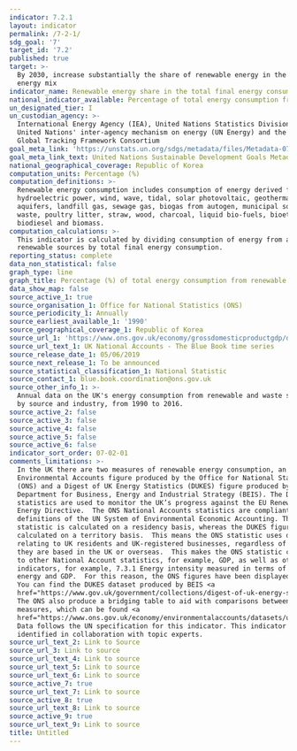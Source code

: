 ```yaml
---
indicator: 7.2.1
layout: indicator
permalink: /7-2-1/
sdg_goal: '7'
target_id: '7.2'
published: true
target: >-
  By 2030, increase substantially the share of renewable energy in the global
  energy mix
indicator_name: Renewable energy share in the total final energy consumption
national_indicator_available: Percentage of total energy consumption from renewable sources
un_designated_tier: I
un_custodian_agency: >-
  International Energy Agency (IEA), United Nations Statistics Division (UNSD),
  United Nations' inter-agency mechanism on energy (UN Energy) and the SE4ALL
  Global Tracking Framework Consortium
goal_meta_link: 'https://unstats.un.org/sdgs/metadata/files/Metadata-07-02-01.pdf'
goal_meta_link_text: United Nations Sustainable Development Goals Metadata (PDF 216 KB)
national_geographical_coverage: Republic of Korea
computation_units: Percentage (%)
computation_definitions: >-
  Renewable energy consumption includes consumption of energy derived from
  hydroelectric power, wind, wave, tidal, solar photovoltaic, geothermal
  aquifers, landfill gas, sewage gas, biogas from autogen, municipal solid
  waste, poultry litter, straw, wood, charcoal, liquid bio-fuels, bioethanol,
  biodiesel and biomass.
computation_calculations: >-
  This indicator is calculated by dividing consumption of energy from all
  renewable sources by total final energy consumption.
reporting_status: complete
data_non_statistical: false
graph_type: line
graph_title: Percentage (%) of total energy consumption from renewable sources
data_show_map: false
source_active_1: true
source_organisation_1: Office for National Statistics (ONS)
source_periodicity_1: Annually
source_earliest_available_1: '1990'
source_geographical_coverage_1: Republic of Korea
source_url_1: 'https://www.ons.gov.uk/economy/grossdomesticproductgdp/datasets/bluebook'
source_url_text_1: UK National Accounts - The Blue Book time series
source_release_date_1: 05/06/2019
source_next_release_1: To be announced
source_statistical_classification_1: National Statistic
source_contact_1: blue.book.coordination@ons.gov.uk
source_other_info_1: >-
  Annual data on the UK's energy consumption from renewable and waste sources,
  by source and industry, from 1990 to 2016.
source_active_2: false
source_active_3: false
source_active_4: false
source_active_5: false
source_active_6: false
indicator_sort_order: 07-02-01
comments_limitations: >-
  In the UK there are two measures of renewable energy consumption, an
  Environmental Accounts figure produced by the Office for National Statistics
  (ONS) and a Digest of UK Energy Statistics (DUKES) figure produced by the
  Department for Business, Energy and Industrial Strategy (BEIS). The DUKES
  statistics are used to monitor the UK’s progress against the EU Renewable
  Energy Directive.  The ONS National Accounts statistics are compliant with the
  definitions of the UN System of Environmental Economic Accounting. The ONS
  statistic is calculated on a residency basis, whereas the DUKES figure is
  calculated on a territory basis.  This means the ONS statistic uses data
  relating to UK residents and UK-registered businesses, regardless of whether
  they are based in the UK or overseas.  This makes the ONS statistic comparable
  to other National Account statistics, for example, GDP, as well as other SDG
  indicators, for example, 7.3.1 Energy intensity measured in terms of primary
  energy and GDP.  For this reason, the ONS figures have been displayed here.
  You can find the DUKES dataset produced by BEIS <a
  href="https://www.gov.uk/government/collections/digest-of-uk-energy-statistics-dukes">here</a>. 
  The ONS also produce a bridging table to aid with comparisons between the two
  measures, which can be found <a
  href="https://www.ons.gov.uk/economy/environmentalaccounts/datasets/ukenvironmentalaccountsenergybridging">here</a>.
  Data follows the UN specification for this indicator. This indicator has been
  identified in collaboration with topic experts.
source_url_text_2: Link to Source
source_url_3: Link to source
source_url_text_4: Link to source
source_url_text_5: Link to source
source_url_text_6: Link to source
source_active_7: true
source_url_text_7: Link to source
source_active_8: true
source_url_text_8: Link to source
source_active_9: true
source_url_text_9: Link to source
title: Untitled
---
```

